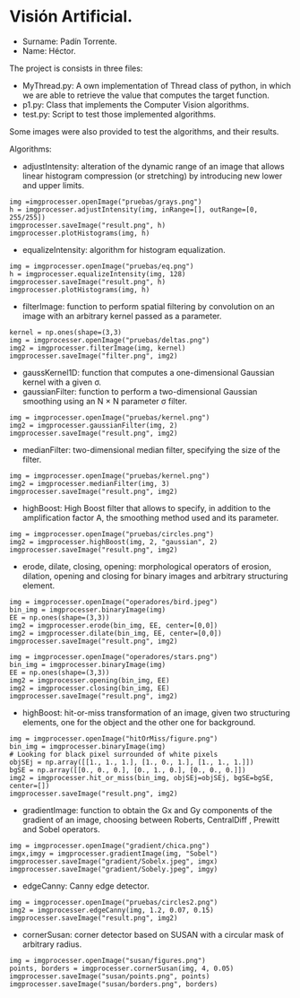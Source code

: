 # Visión Artificial.

* Surname: Padín Torrente.
* Name: Héctor.

The project is consists in three files:
* MyThread.py: A own implementation of Thread class of python, in which we are able to retrieve the value that computes the target function.
* p1.py: Class that implements the Computer Vision algorithms.
* test.py: Script to test those implemented algorithms.

Some images were also provided to test the algorithms, and their results.

Algorithms: 
* adjustIntensity: alteration of the dynamic range of an image that allows linear histogram compression (or stretching) by introducing new lower and upper limits.
```python3
img =imgprocesser.openImage("pruebas/grays.png")
h = imgprocesser.adjustIntensity(img, inRange=[], outRange=[0, 255/255])
imgprocesser.saveImage("result.png", h)
imgprocesser.plotHistograms(img, h)
```
* equalizeIntensity: algorithm for histogram equalization.
```python3
img = imgprocesser.openImage("pruebas/eq.png")
h = imgprocesser.equalizeIntensity(img, 128)
imgprocesser.saveImage("result.png", h)
imgprocesser.plotHistograms(img, h)
```
* filterImage: function to perform spatial filtering by convolution on an image with an arbitrary kernel passed as a parameter.
```python3
kernel = np.ones(shape=(3,3)
img = imgprocesser.openImage("pruebas/deltas.png")
img2 = imgprocesser.filterImage(img, kernel)
imgprocesser.saveImage("filter.png", img2)
```
* gaussKernel1D: function that computes a one-dimensional Gaussian kernel with a given σ.
* gaussianFilter: function to perform a two-dimensional Gaussian smoothing using an N × N parameter σ filter.
```python3
img = imgprocesser.openImage("pruebas/kernel.png")
img2 = imgprocesser.gaussianFilter(img, 2)
imgprocesser.saveImage("result.png", img2)
```
* medianFilter: two-dimensional median filter, specifying the size of the filter.
```python3
img = imgprocesser.openImage("pruebas/kernel.png")
img2 = imgprocesser.medianFilter(img, 3)
imgprocesser.saveImage("result.png", img2)
```
* highBoost: High Boost filter that allows to specify, in addition to the amplification factor A, the smoothing method used and its parameter.
```python3
img = imgprocesser.openImage("pruebas/circles.png")
img2 = imgprocesser.highBoost(img, 2, "gaussian", 2)
imgprocesser.saveImage("result.png", img2)
```
* erode, dilate, closing, opening: morphological operators of erosion, dilation, opening and closing for binary images and arbitrary structuring element.
```python3
img = imgprocesser.openImage("operadores/bird.jpeg")
bin_img = imgprocesser.binaryImage(img)
EE = np.ones(shape=(3,3))
img2 = imgprocesser.erode(bin_img, EE, center=[0,0])
img2 = imgprocesser.dilate(bin_img, EE, center=[0,0])
imgprocesser.saveImage("result.png", img2)

img = imgprocesser.openImage("operadores/stars.png")
bin_img = imgprocesser.binaryImage(img)
EE = np.ones(shape=(3,3))
img2 = imgprocesser.opening(bin_img, EE)
img2 = imgprocesser.closing(bin_img, EE)
imgprocesser.saveImage("result.png", img2)
```
* highBoost: hit-or-miss transformation of an image, given two structuring elements, one for the object and the other one for background.
```python3
img = imgprocesser.openImage("hitOrMiss/figure.png")
bin_img = imgprocesser.binaryImage(img)
# Looking for black pixel surrounded of white pixels
objSEj = np.array([[1., 1., 1.], [1., 0., 1.], [1., 1., 1.]])
bgSE = np.array([[0., 0., 0.], [0., 1., 0.], [0., 0., 0.]])
img2 = imgprocesser.hit_or_miss(bin_img, objSEj=objSEj, bgSE=bgSE, center=[])
imgprocesser.saveImage("result.png", img2)
```
* gradientImage: function to obtain the Gx and Gy components of the gradient of an image, choosing between Roberts, CentralDiff , Prewitt and Sobel operators.
```python3
img = imgprocesser.openImage("gradient/chica.png")
imgx,imgy = imgprocesser.gradientImage(img, "Sobel")
imgprocesser.saveImage("gradient/Sobelx.jpeg", imgx)
imgprocesser.saveImage("gradient/Sobely.jpeg", imgy)
```
* edgeCanny: Canny edge detector.
```python3
img = imgprocesser.openImage("pruebas/circles2.png")
img2 = imgprocesser.edgeCanny(img, 1.2, 0.07, 0.15)
imgprocesser.saveImage("result.png", img2)
```
* cornerSusan: corner detector based on SUSAN with a circular mask of arbitrary radius.
```python3
img = imgprocesser.openImage("susan/figures.png")
points, borders = imgprocesser.cornerSusan(img, 4, 0.05)
imgprocesser.saveImage("susan/points.png", points)
imgprocesser.saveImage("susan/borders.png", borders)
```
